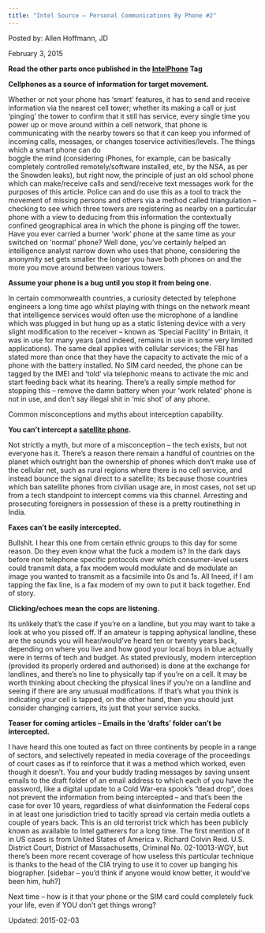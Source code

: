 ```yaml
---
title: "Intel Source – Personal Communications By Phone #2"
---
```



Posted by: Allen Hoffmann, JD

<span>February 3, 2015</span>

<p><strong>Read the other parts once published in the <a href="#">IntelPhone</a> Tag</strong></p>
<p><strong>Cellphones as a source of information for target movement.</strong></p>
<p>Whether or not your phone has ‘smart’ features, it has to send and receive information via the nearest cell tower; whether its making a call or just ‘pinging’ the tower to confirm that it still has service, every single time you power up or move around within a cell network, that phone is communicating with the nearby towers so that it can keep you informed of incoming calls, messages, or changes toservice activities/levels. The things which a smart phone can do<br />
    boggle the mind (considering iPhones, for example, can be basically completely controlled remotely/software installed, etc, by the NSA, as per the Snowden leaks), but right now, the principle of just an old school phone which can make/receive calls and send/receive text messages work for the purposes of this article. Police can and do use this as a tool to track the movement of missing persons and others via a method called triangulation – checking to see which three towers are registering as nearby on a particular phone with a view to deducing from this information the contextually confined geographical area in which the phone is pinging off the tower. Have you ever carried a burner ‘work’ phone at the same time as your switched on ‘normal’ phone? Well done, you’ve certainly helped an intelligence analyst narrow down who uses that phone, considering the anonymity set gets smaller the longer you have both phones on and the more you move around between various towers.</p>
<p><strong> Assume your phone is a bug until you stop it from being one.</strong></p>
<p>In certain commonwealth countries, a curiosity detected by telephone engineers a long time ago whilst playing with things on the network meant that intelligence services would often use the microphone of a landline which was plugged in but hung up as a static listening device with a very slight modification to the receiver – known as ‘Special Facility’ in Britain, it was in use for many years (and indeed, remains in use in some very limited applications). The same deal applies with cellular services; the FBI has stated more than once that they have the capacity to activate the mic of a phone with the battery installed. No SIM card needed, the phone can be tagged by the IMEI and ‘told’ via telephonic means to activate the mic and start feeding back what its hearing. There’s a really simple method for stopping this – remove the damn battery when your ‘work related’ phone is not in use, and don’t say illegal shit in ‘mic shot’ of any phone.</p>
<p>Common misconceptions and myths about interception capability.</p>
<p><strong> You can’t intercept a <a href="http://www.rawstory.com/rs/2014/02/european-reality-tv-crew-arrested-in-india-over-their-satellite-phones/">satellite phone</a>.</strong></p>
<p>Not strictly a myth, but more of a misconception – the tech exists, but not everyone has it. There’s a reason there remain a handful of countries on the planet which outright ban the ownership of phones which don’t make use of the cellular net, such as rural regions where there is no cell service, and instead bounce the signal direct to a satellite; its because those countries which ban satellite phones from civilian usage are, in most cases, not set up from a tech standpoint to intercept comms via this channel. Arresting and prosecuting foreigners in possession of these is a pretty routinething in India.</p>
<p><strong> Faxes can’t be easily intercepted.</strong></p>
<p>Bullshit. I hear this one from certain ethnic groups to this day for some reason. Do they even know what the fuck a modem is? In the dark days before non telephone specific protocols over which consumer-level users could transmit data, a fax modem would modulate and de modulate an image you wanted to transmit as a facsimile into 0s and 1s. All Ineed, if I am tapping the fax line, is a fax modem of my own to put it back together. End of story.</p>
<p><strong> Clicking/echoes mean the cops are listening.</strong></p>
<p>Its unlikely that’s the case if you’re on a landline, but you may want to take a look at who you pissed off. If an amateur is tapping aphysical landline, these are the sounds you will hear/would’ve heard ten or twenty years back, depending on where you live and how good your local boys in blue actually were in terms of tech and budget. As stated previously, modern interception (provided its properly ordered and authorised) is done at the exchange for landlines, and there’s no line to physically tap if you’re on a cell. It may be worth thinking about checking the physical lines if you’re on a landline and seeing if there are any unusual modifications. If that’s what you think is indicating your cell is tapped, on the other hand, then you should just consider changing carriers, its just that your service sucks.</p>
<p><strong> Teaser for coming articles &#8211; Emails in the ‘drafts’ folder can’t be intercepted.</strong></p>
<p>I have heard this one touted as fact on three continents by people in a range of sectors, and selectively repeated in media coverage of the proceedings of court cases as if to reinforce that it was a method which worked, even though it doesn’t. You and your buddy trading messages by saving unsent emails to the draft folder of an email address to which each of you have the password, like a digital update to a Cold War-era spook&#8217;s &#8220;dead drop&#8221;, does not prevent the information from being intercepted – and that’s been the case for over 10 years, regardless of what disinformation the Federal cops in at least one jurisdiction tried to tacitly spread via certain media outlets a couple of years back. This is an old terrorist trick which has been publicly known as available to Intel gatherers for a long time. The first mention of it in US cases is from United States of America v. Richard Colvin Reid. U.S. District Court, District of Massachusetts, Criminal No. 02-10013-WGY, but there’s been more recent coverage of how useless this particular technique is thanks to the head of the CIA trying to use it to cover up banging his biographer. [sidebar – you’d think if anyone would know better, it would’ve been him, huh?]
<p>Next time – how is it that your phone or the SIM card could completely fuck your life, even if YOU don’t get things wrong?</p>

Updated: 2015-02-03

